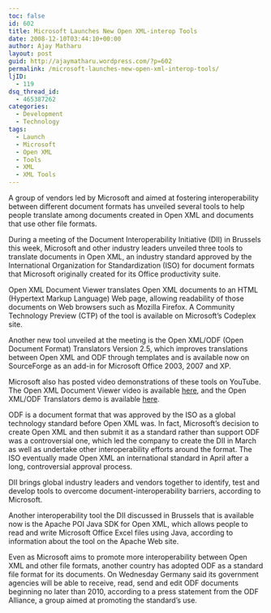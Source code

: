 ```yaml
---
toc: false
id: 602
title: Microsoft Launches New Open XML-interop Tools
date: 2008-12-10T03:44:10+00:00
author: Ajay Matharu
layout: post
guid: http://ajaymatharu.wordpress.com/?p=602
permalink: /microsoft-launches-new-open-xml-interop-tools/
ljID:
  - 119
dsq_thread_id:
  - 465387262
categories:
  - Development
  - Technology
tags:
  - Launch
  - Microsoft
  - Open XML
  - Tools
  - XML
  - XML Tools
---
```

A group of vendors led by Microsoft and aimed at fostering interoperability between different document formats has unveiled several tools to help people translate among documents created in Open XML and documents that use other file formats.

During a meeting of the Document Interoperability Initiative (DII) in Brussels this week, Microsoft and other industry leaders unveiled three tools to translate documents in Open XML, an industry standard approved by the International Organization for Standardization (ISO) for document formats that Microsoft originally created for its Office productivity suite.

Open XML Document Viewer translates Open XML documents to an HTML (Hypertext Markup Language) Web page, allowing readability of those documents on Web browsers such as Mozilla Firefox. A Community Technology Preview (CTP) of the tool is available on Microsoft&#8217;s Codeplex site.

Another new tool unveiled at the meeting is the Open XML/ODF (Open Document Format) Translators Version 2.5, which improves translations between Open XML and ODF through templates and is available now on SourceForge as an add-in for Microsoft Office 2003, 2007 and XP.

Microsoft also has posted video demonstrations of these tools on YouTube. The Open XML Document Viewer video is available [here](http://in.youtube.com/watch?v=NKSF6w0EK0s), and the Open XML/ODF Translators demo is available [here](http://in.youtube.com/watch?v=cKF1KYNY1uo).

ODF is a document format that was approved by the ISO as a global technology standard before Open XML was. In fact, Microsoft&#8217;s decision to create Open XML and then submit it as a standard rather than support ODF was a controversial one, which led the company to create the DII in March as well as undertake other interoperability efforts around the format. The ISO eventually made Open XML an international standard in April after a long, controversial approval process.

DII brings global industry leaders and vendors together to identify, test and develop tools to overcome document-interoperability barriers, according to Microsoft.

Another interoperability tool the DII discussed in Brussels that is available now is the Apache POI Java SDK for Open XML, which allows people to read and write Microsoft Office Excel files using Java, according to information about the tool on the Apache Web site.

Even as Microsoft aims to promote more interoperability between Open XML and other file formats, another country has adopted ODF as a standard file format for its documents. On Wednesday Germany said its government agencies will be able to receive, read, send and edit ODF documents beginning no later than 2010, according to a press statement from the ODF Alliance, a group aimed at promoting the standard&#8217;s use.
